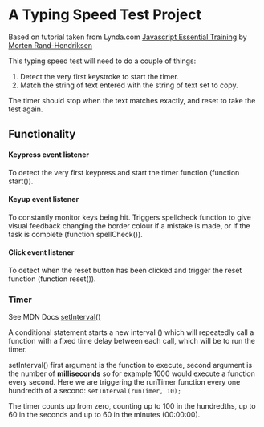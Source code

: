 # A Typing Speed Test Project

Based on tutorial taken from Lynda.com [Javascript Essential Training](https://www.lynda.com/JavaScript-tutorials/JavaScript-Essential-Training/574716-2.html?srchtrk=index%3a1%0alinktypeid%3a2%0aq%3ajavascript+essential+training%0apage%3a1%0as%3arelevance%0asa%3atrue%0aproducttypeid%3a2) by [Morten Rand-Hendriksen](https://www.lynda.com/Morten-Rand-Hendriksen/725535-1.html)

This typing speed test will need to do a couple of things:

1. Detect the very first keystroke to start the timer.
2. Match the string of text entered with the string of text set to copy.

The timer should stop when the text matches exactly, and reset to take the test again.

## Functionality

#### Keypress event listener
To detect the very first keypress and start the timer function (function start()).


#### Keyup event listener
To constantly monitor keys being hit. Triggers spellcheck function to give visual feedback changing the border colour if a mistake is made, or if the task is complete (function spellCheck()).


#### Click event listener
To detect when the reset button has been clicked and trigger the reset function (function reset()).



### Timer

See MDN Docs [setInterval()](https://developer.mozilla.org/en-US/docs/Web/API/WindowOrWorkerGlobalScope/setInterval)

A conditional statement starts a new interval () which will repeatedly call a function with a fixed time delay between each call, which will be to run the timer.

setInterval() first argument is the function to execute, second argument is the number of **milliseconds** so for example 1000 would execute a function every second. Here we are triggering the runTimer function every one hundredth of a second:
`setInterval(runTimer, 10);`

The timer counts up from zero, counting up to 100 in the hundredths, up to 60 in the seconds and up to 60 in the minutes (00:00:00).
